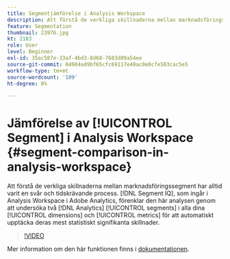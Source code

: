 ```yaml
---
title: Segmentjämförelse i Analysis Workspace
description: Att förstå de verkliga skillnaderna mellan marknadsföringssegment har alltid varit en svår och tidskrävande process. Segmentanalys, som ingår i Analysis Workspace i Adobe Analytics, förenklar den här analysen genom att undersöka vilka två Analytics-segment som helst i alla era dimensioner och mätvärden för att automatiskt upptäcka deras mest statistiskt signifikanta skillnader.
feature: Segmentation
thumbnail: 23976.jpg
kt: 2103
role: User
level: Beginner
exl-id: 35ac587e-33af-4bd3-8d68-7683d09a54ee
source-git-commit: 84984ad9bf65cfc69117e40ac0e0cfe503cac5e5
workflow-type: tm+mt
source-wordcount: '109'
ht-degree: 0%

---
```


# Jämförelse av [!UICONTROL Segment] i Analysis Workspace {#segment-comparison-in-analysis-workspace}

Att förstå de verkliga skillnaderna mellan marknadsföringssegment har alltid varit en svår och tidskrävande process. [!DNL Segment IQ], som ingår i Analysis Workspace i Adobe Analytics, förenklar den här analysen genom att undersöka två [!DNL Analytics] [!UICONTROL segments] i alla dina [!UICONTROL dimensions] och [!UICONTROL metrics] för att automatiskt upptäcka deras mest statistiskt signifikanta skillnader.

>[!VIDEO](https://video.tv.adobe.com/v/23976/?quality=12&learn=on)

Mer information om den här funktionen finns i [dokumentationen](https://experienceleague.adobe.com/docs/analytics/analyze/analysis-workspace/panels/segment-comparison/segment-comparison.html?lang=sv-SE).
